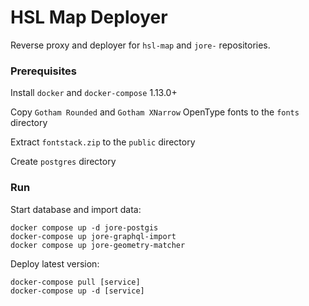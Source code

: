 HSL Map Deployer
====================

Reverse proxy and deployer for `hsl-map` and `jore-` repositories.

### Prerequisites

Install `docker` and `docker-compose` 1.13.0+

Copy `Gotham Rounded` and `Gotham XNarrow` OpenType fonts to the `fonts` directory

Extract `fontstack.zip` to the `public` directory

Create `postgres` directory

### Run

Start database and import data:

```
docker compose up -d jore-postgis
docker-compose up jore-graphql-import
docker compose up jore-geometry-matcher
```

Deploy latest version:

```
docker-compose pull [service]
docker-compose up -d [service]
```
